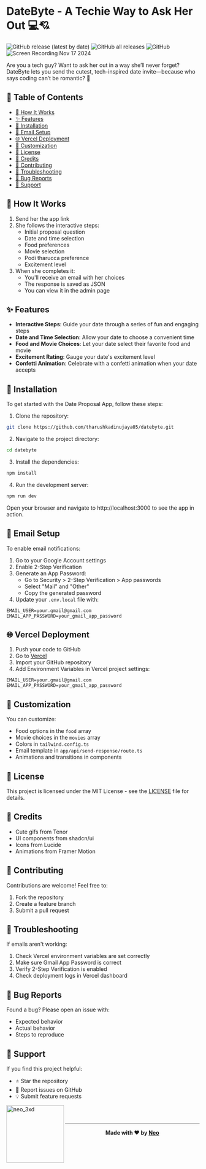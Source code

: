 # DateByte - A Techie Way to Ask Her Out 💻💘

<div align="left">

![GitHub release (latest by date)](https://img.shields.io/github/v/release/tharushkadinujaya05/datebyte)
![GitHub all releases](https://img.shields.io/github/downloads/tharushkadinujaya05/obsiai/datebyte)
![GitHub](https://img.shields.io/github/license/tharushkadinujaya05/datebyte)
![Screen Recording Nov 17 2024](https://github.com/user-attachments/assets/707f67f6-c38a-41ae-99e8-c34cfbede8fd)


Are you a tech guy? Want to ask her out in a way she’ll never forget? DateByte lets you send the cutest, tech-inspired date invite—because who says coding can’t be romantic? 🤨
</div>

## 📑 Table of Contents

- [💌 How It Works](#-how-it-works)
- [✨ Features](#-features)
- [🚀 Installation](#-installation)
- [📧 Email Setup](#-email-setup)
- [🌐 Vercel Deployment](#-vercel-deployment)
- [🎨 Customization](#-customization)
- [📄 License](#-license)
- [💖 Credits](#-credits)
- [🤝 Contributing](#-contributing)
- [🔧 Troubleshooting](#-troubleshooting)
- [🐛 Bug Reports](#-bug-reports)
- [💖 Support](#-support)

## 💌 How It Works

1. Send her the app link
2. She follows the interactive steps:
   - Initial proposal question
   - Date and time selection
   - Food preferences
   - Movie selection
   - Podi tharucca preference
   - Excitement level
3. When she completes it:
   - You'll receive an email with her choices
   - The response is saved as JSON
   - You can view it in the admin page

## ✨ Features

- **Interactive Steps**: Guide your date through a series of fun and engaging steps
- **Date and Time Selection**: Allow your date to choose a convenient time
- **Food and Movie Choices**: Let your date select their favorite food and movie
- **Excitement Rating**: Gauge your date's excitement level
- **Confetti Animation**: Celebrate with a confetti animation when your date accepts

## 🚀 Installation

To get started with the Date Proposal App, follow these steps:

1. Clone the repository:
```sh
git clone https://github.com/tharushkadinujaya05/datebyte.git
```

2. Navigate to the project directory:
```sh
cd datebyte
```

3. Install the dependencies:
```sh
npm install
```

4. Run the development server:
```sh
npm run dev
```

Open your browser and navigate to http://localhost:3000 to see the app in action.

## 📧 Email Setup

To enable email notifications:

1. Go to your Google Account settings
2. Enable 2-Step Verification
3. Generate an App Password:
   - Go to Security > 2-Step Verification > App passwords
   - Select "Mail" and "Other"
   - Copy the generated password
4. Update your `.env.local` file with:
```env
EMAIL_USER=your.gmail@gmail.com
EMAIL_APP_PASSWORD=your_gmail_app_password
```

## 🌐 Vercel Deployment

1. Push your code to GitHub
2. Go to [Vercel](https://vercel.com)
3. Import your GitHub repository
4. Add Environment Variables in Vercel project settings:
```env
EMAIL_USER=your.gmail@gmail.com
EMAIL_APP_PASSWORD=your_gmail_app_password
```

## 🎨 Customization

You can customize:
- Food options in the `food` array
- Movie choices in the `movies` array
- Colors in `tailwind.config.ts`
- Email template in `app/api/send-response/route.ts`
- Animations and transitions in components

## 📄 License

This project is licensed under the MIT License - see the [LICENSE](LICENSE) file for details.

## 💖 Credits

- Cute gifs from Tenor
- UI components from shadcn/ui
- Icons from Lucide
- Animations from Framer Motion

## 🤝 Contributing

Contributions are welcome! Feel free to:
1. Fork the repository
2. Create a feature branch
3. Submit a pull request

## 🔧 Troubleshooting

If emails aren't working:
1. Check Vercel environment variables are set correctly
2. Make sure Gmail App Password is correct
3. Verify 2-Step Verification is enabled
4. Check deployment logs in Vercel dashboard

## 🐛 Bug Reports

Found a bug? Please open an issue with:
- Expected behavior
- Actual behavior
- Steps to reproduce

## 💖 Support

If you find this project helpful:

- ⭐ Star the repository
- 🐛 Report issues on GitHub
- 💡 Submit feature requests

<p>
  <a href="https://www.buymeacoffee.com/neo_3xd">
    <img align="left" src="https://cdn.buymeacoffee.com/buttons/v2/default-yellow.png" width="150" alt="neo_3xd" />
  </a>
</p>

<br><br>

---

<div align="center">

**Made with ❤️ by [Neo](https://github.com/tharushkadinujaya05)**

</div>
